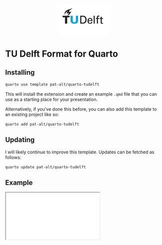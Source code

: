 <p align="center">
  <img height="100" src="_extensions/tudelft/www/TUDelft_logo_rgb.png">
</p>

# TU Delft Format for Quarto

## Installing

```zsh
quarto use template pat-alt/quarto-tudelft
```

This will install the extension and create an example `.qmd` file that you can use as a starting place for your presentation.

Alternatively, if you've done this before, you can also add this template to an existing project like so:

```zsh
quarto add pat-alt/quarto-tudelft
```

## Updating

I will likely continue to improve this template. Updates can be fetched as follows:

```zsh
quarto update pat-alt/quarto-tudelft
```


<!-- ## Using

*TODO*: Describe how to use your format.

## Format Options

*TODO*: If your format has options that can be set via document metadata, describe them. 

-->

## Example

<iframe class="slide-deck" src="example.html"></iframe>
